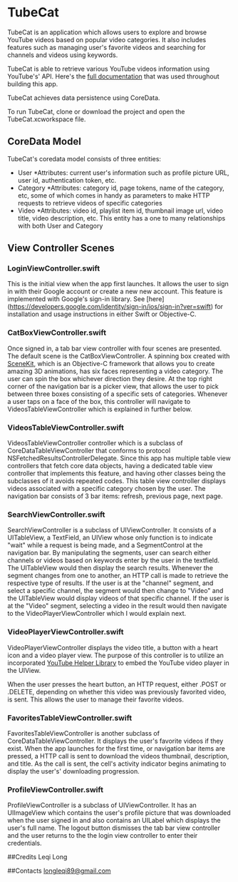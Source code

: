 # TubeCat
TubeCat is an application which allows users to explore and browse YouTube videos based on popular video categories. It also includes features such as managing user's favorite videos and searching for channels and videos using keywords.

TubeCat is able to retrieve various YouTube videos information using YouTube's' API. Here's the [full documentation](https://developers.google.com/youtube/v3/docs/) that was used throughout building this app.

TubeCat achieves data persistence using CoreData.

To run TubeCat, clone or download the project and open the TubeCat.xcworkspace file. 

## CoreData Model
TubeCat's coredata model consists of three entities: 
- User
*Attributes: current user's information such as profile picture URL, user id, authentication token, etc.
- Category 
*Attributes: category id, page tokens, name of the category, etc, some of which comes in handy as parameters to make HTTP requests to retrieve videos of specific categories
- Video
*Attributes: video id, playlist item id, thumbnail image url, video title, video description, etc. This entity has a one to many relationships with both User and Category

## View Controller Scenes 

### LoginViewController.swift
This is the initial view when the app first launches. It allows the user to sign in with their Google account or create a new new account. This feature is implemented with Google's sign-in library. See [here] (https://developers.google.com/identity/sign-in/ios/sign-in?ver=swift) for installation and usage instructions in either Swift or Objective-C.

### CatBoxViewController.swift
Once signed in, a tab bar view controller with four scenes are presented. The default scene is the CatBoxViewController. A spinning box created with [SceneKit](https://developer.apple.com/library/ios/documentation/SceneKit/Reference/SceneKit_Framework/), which is an Objective-C framework that allows you to create amazing 3D animations, has six faces representing a video category. The user can spin the box whichever direction they desire. At the top right corner of the navigation bar is a picker view, that allows the user to pick between three boxes consisting of a specific sets of categories. Whenever a user taps on a face of the box, this controller will navigate to VideosTableViewController which is explained in further below.

### VideosTableViewController.swift
VideosTableViewController controller which is a subclass of CoreDataTableViewController that conforms to protocol NSFetchedResultsControllerDelegate. Since this app has multiple table view controllers that fetch core data objects, having a dedicated table view controller that implements this feature, and having other classes being the subclasses of it avoids repeated codes. This table view controller displays videos associated with a specific category chosen by the user. The navigation bar consists of 3 bar items: refresh, previous page, next page. 

### SearchViewController.swift
SearchViewController is a subclass of UIViewController. It consists of a UITableView, a TextField, an UIView whose only function is to indicate "wait" while a request is being made, and a SegmentControl at the navigation bar. By manipulating the segments, user can search either channels or videos based on keywords enter by the user in the textfield. The UITableView would then display the search results. Whenever the segment changes from one to another, an HTTP call is made to retrieve the respective type of results. If the user is at the "channel" segment, and select a specific channel, the segment would then change to "Video" and the UITableView would display videos of that specific channel. If the user is at the "Video" segment, selecting a video in the result would then navigate to the VideoPlayerViewController which I would explain next.

### VideoPlayerViewController.swift
VideoPlayerViewController displays the video title, a button with a heart icon and a video player view. The purpose of this controller is to utilize an incorporated [YouTube Helper Library](https://developers.google.com/youtube/v3/guides/ios_youtube_helper) to embed the YouTube video player in the UIView. 
    
When the user presses the heart button, an HTTP request, either .POST or .DELETE, depending on whether this video was previously favorited video, is sent. This allows the user to manage their favorite videos.

### FavoritesTableViewController.swift
FavoritesTableViewController is another subclass of CoreDataTableViewController. It displays the user's favorite videos if they exist. When the app launches for the first time, or navigation bar items are pressed, a HTTP call is sent to download the videos thumbnail, description, and title. As the call is sent, the cell's activity indicator begins animating to display the user's' downloading progression.

### ProfileViewController.swift
ProfileViewController is a subclass of UIViewController. It has an UIImageView which contains the user's profile picture that was downloaded when the user signed in and also contains an UILabel which displays the user's full name. The logout button dismisses the tab bar view controller and the user returns to the the login view controller to enter their credentials. 

##Credits 
Leqi Long

##Contacts
longleqi89@gmail.com
